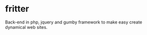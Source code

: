 fritter
=======

Back-end in php, jquery and gumby framework to make easy create dynamical web sites. 
